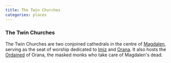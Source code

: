 ```yaml
---
title: The Twin Churches
categories: places
---
```


### The Twin Churches

The Twin Churches are two conjoined cathedrals in the centre of [Magdalen](Magdalen), serving as the seat of worship dedicated to [Imiz](Imiz) and [Orana](Orana). It also hosts the [Ordained](Ordained) of Orana, the masked monks who take care of Magdalen's dead.
